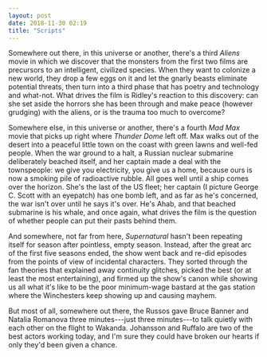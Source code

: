 ```yaml
---
layout: post
date: 2018-11-30 02:19
title: "Scripts"
---
```


Somewhere out there, in this universe or another,
there's a third *Aliens* movie
in which we discover that the monsters from the first two films are precursors to
an intelligent, civilized species.
When they want to colonize a new world,
they drop a few eggs on it and let the gnarly beasts eliminate potential threats,
then turn into a third phase that has poetry and technology and what-not.
What drives the film is Ridley's reaction to this discovery:
can she set aside the horrors she has been through and make peace (however grudging) with the aliens,
or is the trauma too much to overcome?

Somewhere else, in this universe or another,
there's a fourth *Mad Max* movie that picks up right where *Thunder Dome* left off.
Max walks out of the desert into a peaceful little town on the coast
with green lawns and well-fed people.
When the war ground to a halt,
a Russian nuclear submarine deliberately beached itself,
and her captain made a deal with the townspeople:
we give you electricity,
you give us a home,
because ours is now a smoking pile of radioactive rubble.
All goes well until a ship comes over the horizon.
She's the last of the US fleet;
her captain (I picture George C. Scott with an eyepatch) has one bomb left,
and as far as he's concerned,
the war isn't over until he says it's over.
He's Ahab, and that beached submarine is his whale,
and once again,
what drives the film is the question of whether people can put their pasts behind them.

And somewhere, not far from here,
*Supernatural* hasn't been repeating itself for season after pointless, empty season.
Instead,
after the great arc of the first five seasons ended,
the show went back and re-did episodes from the points of view of incidental characters.
They sorted through the fan theories that explained away continuity glitches,
picked the best (or at least the most entertaining),
and firmed up the show's canon while showing us all
what it's like to be the poor minimum-wage bastard at the gas station
where the Winchesters keep showing up and causing mayhem.

But most of all,
somewhere out there,
the Russos gave Bruce Banner and Natalia Romanova three minutes---just
three minutes---to talk quietly with each other on the flight to Wakanda.
Johansson and Ruffalo are two of the best actors working today,
and I'm sure they could have broken our hearts if only they'd been given a chance.

